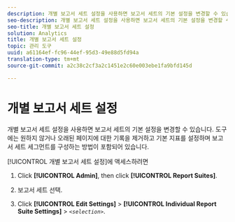 ```yaml
---
description: 개별 보고서 세트 설정을 사용하면 보고서 세트의 기본 설정을 변경할 수 있습니다. 도구에는 원하지 않거나 오래된 페이지에 대한 기록을 제거하고 기본 지표를 설정하며 보고서 세트 세그먼트를 구성하는 방법이 포함되어 있습니다.
seo-description: 개별 보고서 세트 설정을 사용하면 보고서 세트의 기본 설정을 변경할 수 있습니다. 도구에는 원하지 않거나 오래된 페이지에 대한 기록을 제거하고 기본 지표를 설정하며 보고서 세트 세그먼트를 구성하는 방법이 포함되어 있습니다.
seo-title: 개별 보고서 세트 설정
solution: Analytics
title: 개별 보고서 세트 설정
topic: 관리 도구
uuid: a61164ef-fc96-44ef-95d3-49e88d5fd94a
translation-type: tm+mt
source-git-commit: a2c38c2cf3a2c1451e2c60e003ebe1fa9bfd145d

---
```



# 개별 보고서 세트 설정

개별 보고서 세트 설정을 사용하면 보고서 세트의 기본 설정을 변경할 수 있습니다. 도구에는 원하지 않거나 오래된 페이지에 대한 기록을 제거하고 기본 지표를 설정하며 보고서 세트 세그먼트를 구성하는 방법이 포함되어 있습니다.

[!UICONTROL 개별 보고서 세트 설정]에 액세스하려면

1. Click **[!UICONTROL Admin]**, then click **[!UICONTROL Report Suites]**.

1. 보고서 세트 선택.
1. Click **[!UICONTROL Edit Settings]** &gt; **[!UICONTROL Individual Report Suite Settings]** &gt; *`<selection>`*.

